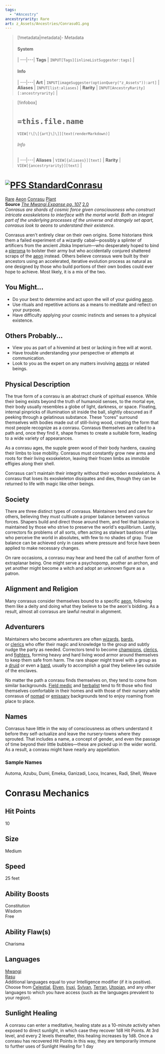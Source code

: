 ```yaml
---
tags:
  - "#Ancestry"
ancestryrarity: Rare
art: z_Assets/Ancestries/Conrasu01.png
---
```


> [!metadata|metadata]- Metadata 
> #### System
>  |
> ---|---|
> **Tags** | `INPUT[Tags][inlineListSuggester:tags]` |
> #### Info
>  |
> ---|---|
> **Art** | `INPUT[imageSuggester(optionQuery("z_Assets")):art]` |
> **Aliases** | `INPUT[list:aliases]` |
> **Rarity** | `INPUT[AncestryRarity][:ancestryrarity]` |

> [!infobox]
> # `=this.file.name`
> `VIEW[!\[\[{art}\]\]][text(renderMarkdown)]`
> ###### Info
>  |
> ---|---|
> **Aliases** | `VIEW[{aliases}][text]` |
> **Rarity** | `VIEW[{ancestryrarity}][text]` |

# [![PFS Standard](https://2e.aonprd.com/Images/Icons/PFS_Standard.png "PFS Standard")](https://2e.aonprd.com/PFS.aspx)[Conrasu](https://2e.aonprd.com/Ancestries.aspx?ID=43)

[Rare](https://2e.aonprd.com/Traits.aspx?ID=137) [Aeon](https://2e.aonprd.com/Traits.aspx?ID=208) [Conrasu](https://2e.aonprd.com/Traits.aspx?ID=343) [Plant](https://2e.aonprd.com/Traits.aspx?ID=125)   
**Source** [_The Mwangi Expanse pg. 107_](https://2e.aonprd.com/Sources.aspx?ID=89) [2.0](https://2e.aonprd.com/Sources.aspx?ID=89)  
_Conrasus are shards of cosmic force given consciousness who construct intricate exoskeletons to interface with the mortal world. Both an integral part of the underlying processes of the universe and strangely set apart, conrasus look to aeons to understand their existence._  
  
Conrasus aren't entirely clear on their own origins. Some historians think them a failed experiment of a wizardly cabal—possibly a splinter of artificers from the ancient Jitska Imperium—who desperately hoped to bind a [pleroma](https://2e.aonprd.com/Monsters.aspx?ID=11) to bolster their army but who accidentally conjured shattered scraps of the [aeon](https://2e.aonprd.com/MonsterFamilies.aspx?ID=2) instead. Others believe conrasus were built by their ancestors using an accelerated, iterative evolution process as natural as one designed by those who build portions of their own bodies could ever hope to achieve. Most likely, it is a mix of the two.

## You Might...

- Do your best to determine and act upon the will of your guiding [aeon](https://2e.aonprd.com/MonsterFamilies.aspx?ID=2).
- Use rituals and repetitive actions as a means to meditate and reflect on your purpose.
- Have difficulty applying your cosmic instincts and senses to a physical existence.

## Others Probably...

- View you as part of a hivemind at best or lacking in free will at worst.
- Have trouble understanding your perspective or attempts at communication.
- Look to you as the expert on any matters involving [aeons](https://2e.aonprd.com/MonsterFamilies.aspx?ID=2) or related beings.

## Physical Description

The true form of a conrasu is an abstract chunk of spiritual essence. While their being exists beyond the truth of humanoid senses, to the mortal eye, their body usually resembles a globe of light, darkness, or space. Floating, internal pinpricks of illumination sit inside the ball, slightly obscured as if peeking through a gelatinous substance. These “cores” surround themselves with bodies made out of still-living wood, creating the form that most people recognize as a conrasu. Conrasus themselves are called to a path and, once they find it, shape frames to create a suitable form, leading to a wide variety of appearances.  
  
As a conrasu ages, the supple green wood of their body hardens, causing their limbs to lose mobility. Conrasus must constantly grow new arms and roots for their living exoskeleton, leaving their frozen limbs as immobile effigies along their shell.  
  
Conrasus can't maintain their integrity without their wooden exoskeletons. A conrasu that loses its exoskeleton dissipates and dies, though they can be returned to life with magic like other beings.  

## Society

There are three distinct types of conrasus. Maintainers tend and care for others, believing they must cultivate a proper balance between various forces. Shapers build and direct those around them, and feel that balance is maintained by those who strive to preserve the world's equilibrium. Lastly, correctors fix problems of all sorts, often acting as stalwart bastions of law who perceive the world in absolutes, with few to no shades of gray. True balance can be achieved only in cases where pressure and force have been applied to make necessary changes.  
  
On rare occasions, a conrasu may hear and heed the call of another form of extraplanar being. One might serve a psychopomp, another an archon, and yet another might become a witch and adopt an unknown figure as a patron.  

## Alignment and Religion

Many conrasus consider themselves bound to a specific [aeon](https://2e.aonprd.com/MonsterFamilies.aspx?ID=2), following them like a deity and doing what they believe to be the aeon's bidding. As a result, almost all conrasus are lawful neutral in alignment.  

## Adventurers

Maintainers who become adventurers are often [wizards](https://2e.aonprd.com/Classes.aspx?ID=12), [bards](https://2e.aonprd.com/Classes.aspx?ID=3), or [clerics](https://2e.aonprd.com/Classes.aspx?ID=5) who offer their magic and knowledge to the group and subtly nudge the party as needed. Correctors tend to become [champions](https://2e.aonprd.com/Classes.aspx?ID=4), [clerics](https://2e.aonprd.com/Classes.aspx?ID=5), and [fighters](https://2e.aonprd.com/Classes.aspx?ID=7), forming heavy and hard living wood armor around themselves to keep them safe from harm. The rare shaper might travel with a group as a [druid](https://2e.aonprd.com/Classes.aspx?ID=6) or even a [bard](https://2e.aonprd.com/Classes.aspx?ID=3), usually to accomplish a goal they believe lies outside of the enclaves.  
  
No matter the path a conrasu finds themselves on, they tend to come from similar backgrounds. [Field medic](https://2e.aonprd.com/Backgrounds.aspx?ID=15) and [herbalist](https://2e.aonprd.com/Backgrounds.aspx?ID=20) tend to fit those who find themselves comfortable in their homes and with those of their nursery while conrasus of [nomad](https://2e.aonprd.com/Backgrounds.aspx?ID=28) or [emissary](https://2e.aonprd.com/Backgrounds.aspx?ID=12) backgrounds tend to enjoy roaming from place to place.  

## Names

Conrasus have little in the way of consciousness as others understand it before they self-actualize and leave the nursery-towns where they sprouted. That includes a name, a concept of gender, and even the passage of time beyond their little bubbles—these are picked up in the wider world. As a result, a conrasu might have nearly any appellation.  

### Sample Names

Automa, Azubu, Dumi, Emeka, Ganizadi, Locu, Incanes, Radi, Shell, Weave

# Conrasu Mechanics

## Hit Points

10  

## Size

Medium  

## Speed

25 feet  

## Ability Boosts

Constitution  
Wisdom  
Free  

## Ability Flaw(s)

Charisma  

## Languages

[Mwangi](https://2e.aonprd.com/Languages.aspx?ID=39)  
[Rasu](https://2e.aonprd.com/Languages.aspx?ID=82)  
Additional languages equal to your Intelligence modifier (if it is positive). Choose from [Celestial](https://2e.aonprd.com/Traits.aspx?ID=23), [Elven](https://2e.aonprd.com/Languages.aspx?ID=4), [Iruxi](https://2e.aonprd.com/Languages.aspx?ID=32), [Sylvan](https://2e.aonprd.com/Languages.aspx?ID=10), [Terran](https://2e.aonprd.com/Languages.aspx?ID=22), [Utopian](https://2e.aonprd.com/Languages.aspx?ID=36), and any other languages to which you have access (such as the languages prevalent to your region).

## Sunlight Healing

A conrasu can enter a meditative, healing state as a 10-minute activity when exposed to direct sunlight, in which case they recover 1d8 Hit Points. At 3rd level, and every 2 levels thereafter, this healing increases by 1d8. Once a conrasu has recovered Hit Points in this way, they are temporarily immune to further uses of Sunlight Healing for 1 day